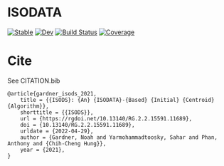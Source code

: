 # ISODATA

[![Stable](https://img.shields.io/badge/docs-stable-blue.svg)](https://ngngardner.github.io/ISODATA.jl/stable)
[![Dev](https://img.shields.io/badge/docs-dev-blue.svg)](https://ngngardner.github.io/ISODATA.jl/dev)
[![Build Status](https://github.com/ngngardner/ISODATA.jl/workflows/CI/badge.svg)](https://github.com/ngngardner/ISODATA.jl/actions)
[![Coverage](https://codecov.io/gh/ngngardner/ISODATA.jl/branch/master/graph/badge.svg)](https://codecov.io/gh/ngngardner/ISODATA.jl)

# Cite

See CITATION.bib

```
@article{gardner_isods_2021,
	title = {{ISODS}: {An} {ISODATA}-{Based} {Initial} {Centroid} {Algorithm}},
	shorttitle = {{ISODS}},
	url = {https://rgdoi.net/10.13140/RG.2.2.15591.11689},
	doi = {10.13140/RG.2.2.15591.11689},
	urldate = {2022-04-29},
	author = {Gardner, Noah and Yarmohammadtoosky, Sahar and Phan, Anthony and {Chih-Cheng Hung}},
	year = {2021},
}
```
